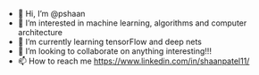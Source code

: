 - 👋 Hi, I’m @pshaan
- 👀 I’m interested in machine learning, algorithms and computer architecture
- 🌱 I’m currently learning tensorFlow and deep nets
- 💞️ I’m looking to collaborate on anything interesting!!!
- 📫 How to reach me https://www.linkedin.com/in/shaanpatel11/

<!---
pshaan/pshaan is a ✨ special ✨ repository because its `README.md` (this file) appears on your GitHub profile.
You can click the Preview link to take a look at your changes.
--->
